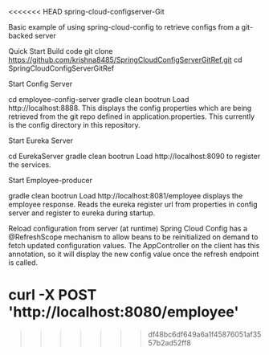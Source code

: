 <<<<<<< HEAD
spring-cloud-configserver-Git

Basic example of using spring-cloud-config to retrieve configs from a git-backed server

Quick Start
Build code
git clone https://github.com/krishna8485/SpringCloudConfigServerGitRef.git
cd SpringCloudConfigServerGitRef

Start Config Server

cd employee-config-server
gradle clean bootrun
Load http://localhost:8888. This displays the config properties which are being retrieved from the git repo defined in application.properties. This currently is the config directory in this repository.

Start Eureka Server

cd EurekaServer
gradle clean bootrun
Load http://localhost:8090 to register the services.

Start Employee-producer

gradle clean bootrun
Load http://localhost:8081/employee displays the employee response. Reads the eureka register url from properties in config server and register to eureka during startup.

Reload configuration from server (at runtime)
Spring Cloud Config has a @RefreshScope mechanism to allow beans to be reinitialized on demand to fetch updated configuration values. The AppController on the client has this annotation, so it will display the new config value once the refresh endpoint is called.

curl -X POST 'http://localhost:8080/employee'
=======

>>>>>>> df48bc6df649a6a1f45876051af3557b2ad52ff8
